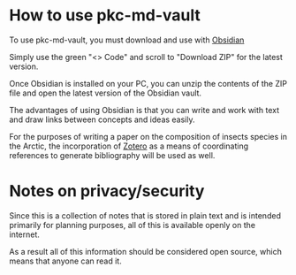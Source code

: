 # How to use pkc-md-vault
To use pkc-md-vault, you must download and use with [Obsidian](https://www.obsidian.md)

Simply use the green "<> Code" and scroll to "Download ZIP" for the latest version.

Once Obsidian is installed on your PC, you can unzip the contents of the ZIP file and open the latest version of the Obsidian vault.

The advantages of using Obsidian is that you can write and work with text and draw links between concepts and ideas easily.

For the purposes of writing a paper on the composition of insects species in the Arctic, the incorporation of [Zotero](https://www.zotero.org/) as a means of coordinating references to generate bibliography will be used as well.


# Notes on privacy/security
Since this is a collection of notes that is stored in plain text and is intended primarily for planning purposes, all of this is available openly on the internet.

As a result all of this information should be considered open source, which means that anyone can read it.
